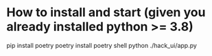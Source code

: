 # How to install and start (given you already installed python >= 3.8)
pip install poetry
poetry install
poetry shell
python ./hack_ui/app.py